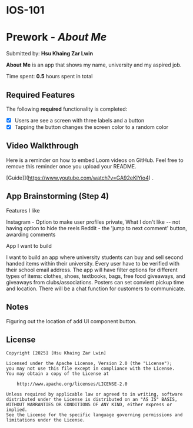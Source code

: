 # IOS-101

# Prework - *About Me*

Submitted by: **Hsu Khaing Zar Lwin**

**About Me** is an app that shows my name, university and my aspired job. 

Time spent: **0.5** hours spent in total

## Required Features

The following **required** functionality is completed:

- [X] Users are see a screen with three labels and a button
- [X] Tapping the button changes the screen color to a random color
 
## Video Walkthrough

Here is a reminder on how to embed Loom videos on GitHub. Feel free to remove this reminder once you upload your README. 

[Guide]](https://www.youtube.com/watch?v=GA92eKlYio4) .

## App Brainstorming (Step 4)

Features I like

Instagram - Option to make user profiles private, What I don't like -- not having option to hide the reels
Reddit - the 'jump to next comment' button, awarding comments

App I want to build

I want to build an app where university students can buy and sell second handed items within their university. Every user have to be verified with their school email address. The app will have filter options for different types of items: clothes, shoes, textbooks, bags, free food giveaways, and giveaways from clubs/associations. Posters can set convient pickup time and location. There will be a chat function for customers to communicate. 


## Notes

Figuring out the location of add UI component button.

## License

    Copyright [2025] [Hsu Khaing Zar Lwin]

    Licensed under the Apache License, Version 2.0 (the "License");
    you may not use this file except in compliance with the License.
    You may obtain a copy of the License at

        http://www.apache.org/licenses/LICENSE-2.0

    Unless required by applicable law or agreed to in writing, software
    distributed under the License is distributed on an "AS IS" BASIS,
    WITHOUT WARRANTIES OR CONDITIONS OF ANY KIND, either express or implied.
    See the License for the specific language governing permissions and
    limitations under the License.
